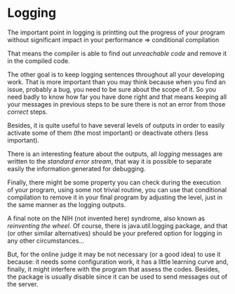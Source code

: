 
# Logging

The important point in logging is printting out the progress of your
program without significant impact in your performance => conditional compilation

That means the compiler is able to find out *unreachable code* and remove it
in the compiled code.

The other goal is to keep logging sentences throughout all your developing
work. That is more important than you may think because when you find an
issue, probably a bug, you need to be sure about the scope of it. So you
need badly to know how far you have done right and that means keeping
all your messages in previous steps to be sure there is not an error
from those *correct* steps.

Besides, it is quite useful to have several levels of outputs in order to
easily activate some of them (the most important) or deactivate others
(less important).

There is an interesting feature about the outputs, all *logging*
messages are written to the *standard error stream*, that way it is
possible to separate easily the information generated for debugging.

Finally, there might be some property you can check during the execution
of your program, using some not trivial routine, you can use that
conditional compilation to remove it in your final program by adjusting
the level, just in the same manner as the logging outputs.

A final note on the NIH (not invented here) syndrome, also known as
*reinventing the wheel*. Of course, there is java.util.logging package,
and that (or other similar alternatives) should be your prefered option
for logging in any other circumstances...

But, for the online judge it may be not necessary (or a good idea) to
use it because: it needs some configuration work, it has a little learning
curve and, finally, it might interfere with the program that assess
the codes. Besides, the package is usually disable since it can be
used to send messages out of the server.
